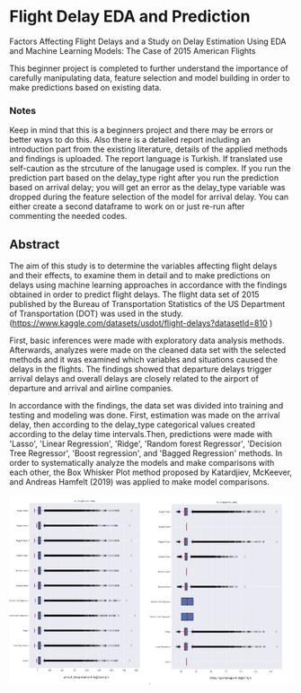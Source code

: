 # Flight Delay EDA and Prediction
Factors Affecting Flight Delays and a Study on Delay Estimation Using EDA and Machine Learning Models: The Case of 2015 American Flights 

This beginner project is completed to further understand the importance of carefully manipulating data, feature selection and model building in order to make predictions based on existing data.

### Notes
Keep in mind that this is a beginners project and there may be errors or better ways to do this. 
Also there is a detailed report including an introduction part from the existing literature, details of the applied methods and findings is uploaded. The report language is Turkish. If translated use self-caution as the strcuture of the lanugage used is complex.
If you run the prediction part based on the delay_type right after you run the prediction based on arrival delay; you will get an error as the delay_type variable was dropped during the feature selection of the model for arrival delay. You can either create a second dataframe to work on or just re-run after commenting the needed codes.

## Abstract

The aim of this study is to determine the variables affecting flight delays and their effects, to examine them in detail and to make predictions on delays using machine learning approaches in accordance with the findings obtained in order to predict flight delays. The flight data set of 2015 published by the Bureau of Transportation Statistics of the US Department of Transportation (DOT) was used in the study. (https://www.kaggle.com/datasets/usdot/flight-delays?datasetId=810 )

First, basic inferences were made with exploratory data analysis methods. Afterwards, analyzes were made on the cleaned data set with the selected methods and it was examined which variables and situations caused the delays in the flights. The findings showed that departure delays trigger arrival delays and overall delays are closely related to the airport of departure and arrival and airline companies.

In accordance with the findings, the data set was divided into training and testing and modeling was done. First, estimation was made on the arrival delay, then according to the delay_type categorical values created according to the delay time intervals.Then, predictions were made with 'Lasso', 'Linear Regression', 'Ridge', 'Random forest Regressor', 'Decision Tree Regressor', 'Boost regression', and 'Bagged Regression' methods. In order to systematically analyze the models and make comparisons with each other, the Box Whisker Plot method proposed by Katardjiev, McKeever, and Andreas Hamfelt (2019) was applied to make model comparisons.

![Comparison](ml.JPG)
